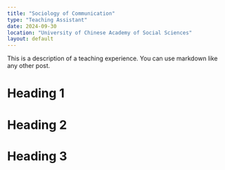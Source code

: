 ```yaml
---
title: "Sociology of Communication" 
type: "Teaching Assistant"
date: 2024-09-30
location: "University of Chinese Academy of Social Sciences"
layout: default
---
```


This is a description of a teaching experience. You can use markdown like any other post.

Heading 1
======

Heading 2
======

Heading 3
======
